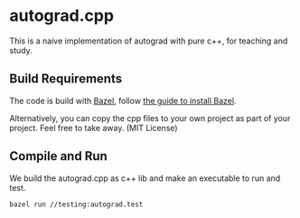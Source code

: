 # autograd.cpp
This is a naive implementation of autograd with pure c++, for teaching and study.

## Build Requirements
The code is build with [Bazel](https://bazel.build/about), follow [the guide to install Bazel](https://bazel.build/install).

Alternatively, you can copy the cpp files to your own project as part of your project. Feel free to take away. (MIT License)

## Compile and Run
We build the autograd.cpp as c++ lib and make an executable to run and test.

```
bazel run //testing:autograd.test
```
